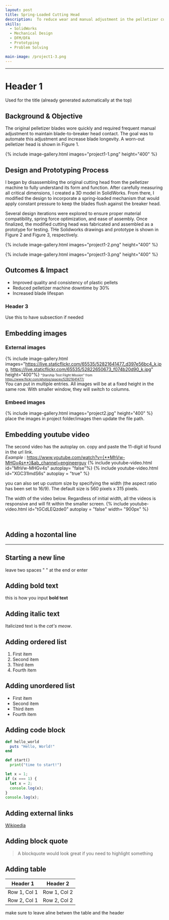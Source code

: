 ```yaml
---
layout: post
title: Spring-Loaded Cutting Head
description:  To reduce wear and manual adjustment in the pelletizer cutting process, I redesigned the existing cutting head with a spring-loaded mechanism. This ensures constant blade pressure against the breaker head, improving blade lifespan and reducing downtime.
skills: 
  - SolidWorks
  - Mechanical Design
  - DFM/DFA
  - Prototyping
  - Problem Solving

main-image: /project1-3.png
---
```


---
# Header 1 
Used for the title (already generated automatically at the top)

## Background & Objective
The original pelletizer blades wore quickly and required frequent manual adjustment to maintain blade-to-breaker head contact. The goal was to automate this adjustment and increase blade longevity. A worn-out pelletizer head is shown in Figure 1.

{% include image-gallery.html images="project1-1.png" height="400" %} 

## Design and Prototyping Process
I began by disassembling the original cutting head from the pelletizer machine to fully understand its form and function. After carefully measuring all critical dimensions, I created a 3D model in SolidWorks. From there, I modified the design to incorporate a spring-loaded mechanism that would apply constant pressure to keep the blades flush against the breaker head.

Several design iterations were explored to ensure proper material compatibility, spring force optimization, and ease of assembly. Once finalized, the modified cutting head was fabricated and assembled as a prototype for testing. THe Solidworks drawings and prototype is shown in Figure 2 and Figure 3, respectively.

{% include image-gallery.html images="project1-2.png" height="400" %} 

{% include image-gallery.html images="project1-3.png" height="400" %} 

## Outcomes & Impact 
- Improved quality and consistency of plastic pellets
- Reduced pelletizer machine downtime by 30%
- Increased blade lifespan

### Header 3 
Use this to have subsection if needed


## Embedding images 
### External images
{% include image-gallery.html images="https://live.staticflickr.com/65535/52821641477_d397e56bc4_k.jpg, https://live.staticflickr.com/65535/52822650673_f074b20d90_k.jpg" height="400"%}
<span style="font-size: 10px">"Starship Test Flight Mission" from https://www.flickr.com/photos/spacex/52821641477/</span>  
You can put in multiple entries. All images will be at a fixed height in the same row. With smaller window, they will switch to columns.  

### Embeed images
{% include image-gallery.html images="project2.jpg" height="400" %} 
place the images in project folder/images then update the file path.   


## Embedding youtube video
The second video has the autoplay on. copy and paste the 11-digit id found in the url link. <br>
*Example* : https://www.youtube.com/watch?v={**MhVw-MHGv4s**}&ab_channel=engineerguy
{% include youtube-video.html id="MhVw-MHGv4s" autoplay= "false"%}
{% include youtube-video.html id="XGC31lmdS6s" autoplay = "true" %}

you can also set up custom size by specifying the width (the aspect ratio has been set to 16/9). The default size is 560 pixels x 315 pixels.  

The width of the video below. Regardless of initial width, all the videos is responsive and will fit within the smaller screen.
{% include youtube-video.html id="tGCdLEQzde0" autoplay = "false" width= "900px" %}  

<br>

## Adding a hozontal line
---

## Starting a new line
leave two spaces "  " at the end or enter <br>

## Adding bold text
this is how you input **bold text**

## Adding italic text
Italicized text is the *cat's meow*.

## Adding ordered list
1. First item
2. Second item
3. Third item
4. Fourth item

## Adding unordered list
- First item
- Second item
- Third item
- Fourth item

## Adding code block
```ruby
def hello_world
  puts "Hello, World!"
end
```

```python
def start()
  print("time to start!")
```

```javascript
let x = 1;
if (x === 1) {
  let x = 2;
  console.log(x);
}
console.log(x);

```

## Adding external links
[Wikipedia](https://en.wikipedia.org)


## Adding block quote
> A blockquote would look great if you need to highlight something


## Adding table 

| Header 1 | Header 2 |
|----------|----------|
| Row 1, Col 1 | Row 1, Col 2 |
| Row 2, Col 1 | Row 2, Col 2 |

make sure to leave aline betwen the table and the header


